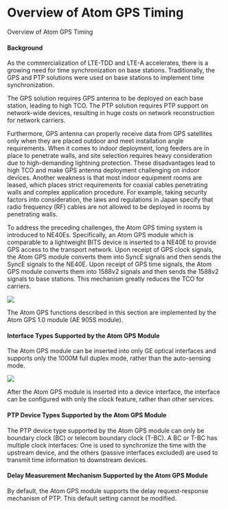 Overview of Atom GPS Timing
===========================

Overview of Atom GPS Timing

#### Background

As the commercialization of LTE-TDD and LTE-A accelerates, there is a growing need for time synchronization on base stations. Traditionally, the GPS and PTP solutions were used on base stations to implement time synchronization.

The GPS solution requires GPS antenna to be deployed on each base station, leading to high TCO. The PTP solution requires PTP support on network-wide devices, resulting in huge costs on network reconstruction for network carriers.

Furthermore, GPS antenna can properly receive data from GPS satellites only when they are placed outdoor and meet installation angle requirements. When it comes to indoor deployment, long feeders are in place to penetrate walls, and site selection requires heavy consideration due to high-demanding lightning protection. These disadvantages lead to high TCO and make GPS antenna deployment challenging on indoor devices. Another weakness is that most indoor equipment rooms are leased, which places strict requirements for coaxial cables penetrating walls and complex application procedure. For example, taking security factors into consideration, the laws and regulations in Japan specify that radio frequency (RF) cables are not allowed to be deployed in rooms by penetrating walls.

To address the preceding challenges, the Atom GPS timing system is introduced to NE40Es. Specifically, an Atom GPS module which is comparable to a lightweight BITS device is inserted to a NE40E to provide GPS access to the transport network. Upon receipt of GPS clock signals, the Atom GPS module converts them into SyncE signals and then sends the SyncE signals to the NE40E. Upon receipt of GPS time signals, the Atom GPS module converts them into 1588v2 signals and then sends the 1588v2 signals to base stations. This mechanism greatly reduces the TCO for carriers.

![](../../../../public_sys-resources/note_3.0-en-us.png) 

The Atom GPS functions described in this section are implemented by the Atom GPS 1.0 module (AE 905S module).



#### Interface Types Supported by the Atom GPS Module

The Atom GPS module can be inserted into only GE optical interfaces and supports only the 1000M full duplex mode, rather than the auto-sensing mode.

![](../../../../public_sys-resources/note_3.0-en-us.png) 

After the Atom GPS module is inserted into a device interface, the interface can be configured with only the clock feature, rather than other services.



#### PTP Device Types Supported by the Atom GPS Module

The PTP device type supported by the Atom GPS module can only be boundary clock (BC) or telecom boundary clock (T-BC). A BC or T-BC has multiple clock interfaces: One is used to synchronize the time with the upstream device, and the others (passive interfaces excluded) are used to transmit time information to downstream devices.


#### Delay Measurement Mechanism Supported by the Atom GPS Module

By default, the Atom GPS module supports the delay request-response mechanism of PTP. This default setting cannot be modified.